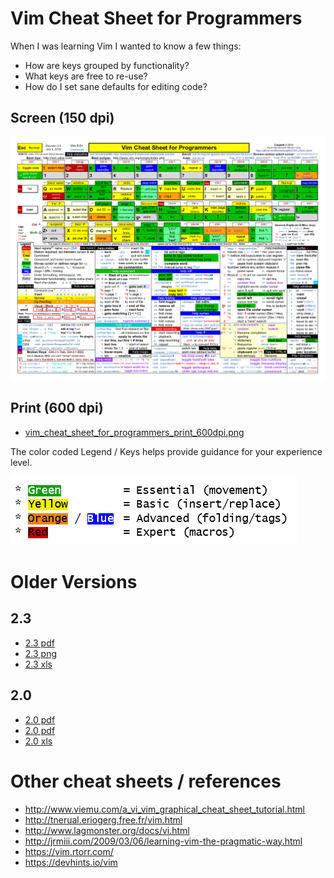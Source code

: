 # Vim Cheat Sheet for Programmers

When I was learning Vim I wanted to know a few things:

* How are keys grouped by functionality?
* What keys are free to re-use?
* How do I set sane defaults for editing code?

## Screen (150 dpi)

![vim_cheat_sheet_for_programmers_print_150dpi.png](vim_cheat_sheet_for_programmers_print_150dpi.png)

## Print (600 dpi)

* [vim_cheat_sheet_for_programmers_print_600dpi.png](vim_cheat_sheet_for_programmers_print_600dpi.png)

The color coded Legend / Keys helps provide guidance for your experience level.

![Legend](legend.png)

# Older Versions

## 2.3

* [2.3 pdf](old_2.3/vim_cheat_sheet_for_programmers_print.pdf)
* [2.3 png](old_2.3/vim_cheat_sheet_for_programmers_print.png)
* [2.3 xls](old_2.3/vim_cheat_sheet_for_programmers_print.xlsx)


## 2.0

* [2.0 pdf](old_2.0/vim_cheat_sheet_for_programmers_print.pdf)
* [2.0 pdf](old_2.0/vim_cheat_sheet_for_programmers_print.png)
* [2.0 xls](old_2.0/vim_cheat_sheet_for_programmers_print.xlsx)

# Other cheat sheets / references

* http://www.viemu.com/a_vi_vim_graphical_cheat_sheet_tutorial.html
* http://tnerual.eriogerg.free.fr/vim.html
* http://www.lagmonster.org/docs/vi.html
* http://jrmiii.com/2009/03/06/learning-vim-the-pragmatic-way.html
* https://vim.rtorr.com/
* https://devhints.io/vim
